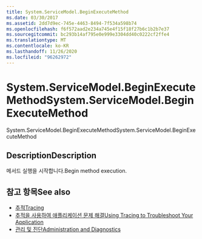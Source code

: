 ```yaml
---
title: System.ServiceModel.BeginExecuteMethod
ms.date: 03/30/2017
ms.assetid: 2dd7d9ec-745e-4463-8494-7f534a598b74
ms.openlocfilehash: f6f572aad2e234a745e4f15f18f27b6c1b2b7e37
ms.sourcegitcommit: bc293b14af795e0e999e3304dd40c0222cf2ffe4
ms.translationtype: MT
ms.contentlocale: ko-KR
ms.lasthandoff: 11/26/2020
ms.locfileid: "96262972"
---
```

# <a name="systemservicemodelbeginexecutemethod"></a><span data-ttu-id="cd461-102">System.ServiceModel.BeginExecuteMethod</span><span class="sxs-lookup"><span data-stu-id="cd461-102">System.ServiceModel.BeginExecuteMethod</span></span>

<span data-ttu-id="cd461-103">System.ServiceModel.BeginExecuteMethod</span><span class="sxs-lookup"><span data-stu-id="cd461-103">System.ServiceModel.BeginExecuteMethod</span></span>  
  
## <a name="description"></a><span data-ttu-id="cd461-104">Description</span><span class="sxs-lookup"><span data-stu-id="cd461-104">Description</span></span>  

 <span data-ttu-id="cd461-105">메서드 실행을 시작합니다.</span><span class="sxs-lookup"><span data-stu-id="cd461-105">Begin method execution.</span></span>  
  
## <a name="see-also"></a><span data-ttu-id="cd461-106">참고 항목</span><span class="sxs-lookup"><span data-stu-id="cd461-106">See also</span></span>

- [<span data-ttu-id="cd461-107">추적</span><span class="sxs-lookup"><span data-stu-id="cd461-107">Tracing</span></span>](index.md)
- [<span data-ttu-id="cd461-108">추적을 사용하여 애플리케이션 문제 해결</span><span class="sxs-lookup"><span data-stu-id="cd461-108">Using Tracing to Troubleshoot Your Application</span></span>](using-tracing-to-troubleshoot-your-application.md)
- [<span data-ttu-id="cd461-109">관리 및 진단</span><span class="sxs-lookup"><span data-stu-id="cd461-109">Administration and Diagnostics</span></span>](../index.md)
